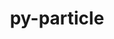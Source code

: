 ---
title: "py-particle"
layout: cache
categories: [package, develop]
meta: {"compilers": ["none"], "num_specs": 20, "num_specs_by_stack": {"hep": 20, "root": 20}, "oss": ["ubuntu22.04"], "platforms": ["linux"], "stacks": ["hep", "root"], "targets": ["x86_64_v3"], "versions": ["0.25.2", "0.25.3"]}
spec_details: [{"compiler": "none", "hash": "chnjwawx245zk2spcmucwlv5yjaxo2rj", "os": "ubuntu22.04", "platform": "linux", "size": "-", "stacks": ["hep", "root"], "target": "x86_64_v3", "variants": ["build_system=python_pip"], "versions": ["0.25.2"]}, {"compiler": "none", "hash": "cmd5g7vaubzgv27zsnbj5iiajbadrtjy", "os": "ubuntu22.04", "platform": "linux", "size": "-", "stacks": ["hep", "root"], "target": "x86_64_v3", "variants": ["build_system=python_pip"], "versions": ["0.25.3"]}, {"compiler": "none", "hash": "cpaarg23cmxa3rcommngtitkxmqnj7tf", "os": "ubuntu22.04", "platform": "linux", "size": "-", "stacks": ["hep", "root"], "target": "x86_64_v3", "variants": ["build_system=python_pip"], "versions": ["0.25.3"]}, {"compiler": "none", "hash": "er5ggcclytwnmr7gxgofkrfkltijmlqy", "os": "ubuntu22.04", "platform": "linux", "size": "-", "stacks": ["hep", "root"], "target": "x86_64_v3", "variants": ["build_system=python_pip"], "versions": ["0.25.3"]}, {"compiler": "none", "hash": "g3drpfv3fgcvo43wr7nnhuo6wijysbv5", "os": "ubuntu22.04", "platform": "linux", "size": "-", "stacks": ["hep", "root"], "target": "x86_64_v3", "variants": ["build_system=python_pip"], "versions": ["0.25.3"]}, {"compiler": "none", "hash": "idezh6ajvaxwdw65bynex2pcip5yswwt", "os": "ubuntu22.04", "platform": "linux", "size": "-", "stacks": ["hep", "root"], "target": "x86_64_v3", "variants": ["build_system=python_pip"], "versions": ["0.25.3"]}, {"compiler": "none", "hash": "iikatjmii2oahytsngg4hd2u4mkaqk4g", "os": "ubuntu22.04", "platform": "linux", "size": "-", "stacks": ["hep", "root"], "target": "x86_64_v3", "variants": ["build_system=python_pip"], "versions": ["0.25.3"]}, {"compiler": "none", "hash": "jes3a5ez65cij3agigok4xz4vsgk3ged", "os": "ubuntu22.04", "platform": "linux", "size": "-", "stacks": ["hep", "root"], "target": "x86_64_v3", "variants": ["build_system=python_pip"], "versions": ["0.25.3"]}, {"compiler": "none", "hash": "kmbhswtt5eeb32scaii4udbcf2zzcujf", "os": "ubuntu22.04", "platform": "linux", "size": "-", "stacks": ["hep", "root"], "target": "x86_64_v3", "variants": ["build_system=python_pip"], "versions": ["0.25.3"]}, {"compiler": "none", "hash": "ngks63nykwvxxsothtzmv4day42ie4mk", "os": "ubuntu22.04", "platform": "linux", "size": "-", "stacks": ["hep", "root"], "target": "x86_64_v3", "variants": ["build_system=python_pip"], "versions": ["0.25.3"]}, {"compiler": "none", "hash": "pqgch5voovre7o5z5pd6hisyz3rj3k2q", "os": "ubuntu22.04", "platform": "linux", "size": "-", "stacks": ["hep", "root"], "target": "x86_64_v3", "variants": ["build_system=python_pip"], "versions": ["0.25.3"]}, {"compiler": "none", "hash": "rd4llanrugxgkgigl6v6rbo3pbk4ww5s", "os": "ubuntu22.04", "platform": "linux", "size": "-", "stacks": ["hep", "root"], "target": "x86_64_v3", "variants": ["build_system=python_pip"], "versions": ["0.25.3"]}, {"compiler": "none", "hash": "sketrz7a7fpg7pdwxc6vm3drop2ameif", "os": "ubuntu22.04", "platform": "linux", "size": "-", "stacks": ["hep", "root"], "target": "x86_64_v3", "variants": ["build_system=python_pip"], "versions": ["0.25.3"]}, {"compiler": "none", "hash": "uwsssyl6iomivakaf3vpez6hcwrxgfqk", "os": "ubuntu22.04", "platform": "linux", "size": "-", "stacks": ["hep", "root"], "target": "x86_64_v3", "variants": ["build_system=python_pip"], "versions": ["0.25.3"]}, {"compiler": "none", "hash": "vzkvymvzwictvzysjwmyxsnbntb7nn6a", "os": "ubuntu22.04", "platform": "linux", "size": "-", "stacks": ["hep", "root"], "target": "x86_64_v3", "variants": ["build_system=python_pip"], "versions": ["0.25.3"]}, {"compiler": "none", "hash": "wlb7bn5rm54hlv4jcznougbohqj2aysl", "os": "ubuntu22.04", "platform": "linux", "size": "-", "stacks": ["hep", "root"], "target": "x86_64_v3", "variants": ["build_system=python_pip"], "versions": ["0.25.3"]}, {"compiler": "none", "hash": "wxbor2doegpagcjvmut3yprt27rhbpp3", "os": "ubuntu22.04", "platform": "linux", "size": "-", "stacks": ["hep", "root"], "target": "x86_64_v3", "variants": ["build_system=python_pip"], "versions": ["0.25.3"]}, {"compiler": "none", "hash": "xcv3vxuxojgwjarndr6p4t6k75y6ge6c", "os": "ubuntu22.04", "platform": "linux", "size": "-", "stacks": ["hep", "root"], "target": "x86_64_v3", "variants": ["build_system=python_pip"], "versions": ["0.25.3"]}, {"compiler": "none", "hash": "xtf65r5gjogxmrc7jlw3rbzzbclqmax4", "os": "ubuntu22.04", "platform": "linux", "size": "-", "stacks": ["hep", "root"], "target": "x86_64_v3", "variants": ["build_system=python_pip"], "versions": ["0.25.3"]}, {"compiler": "none", "hash": "ychi7hgqdfccdmuetxftrtnwmvrg4bb2", "os": "ubuntu22.04", "platform": "linux", "size": "-", "stacks": ["hep", "root"], "target": "x86_64_v3", "variants": ["build_system=python_pip"], "versions": ["0.25.3"]}]
---